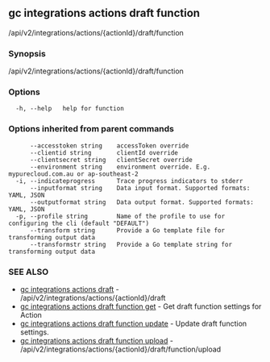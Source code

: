 ## gc integrations actions draft function

/api/v2/integrations/actions/{actionId}/draft/function

### Synopsis

/api/v2/integrations/actions/{actionId}/draft/function

### Options

```
  -h, --help   help for function
```

### Options inherited from parent commands

```
      --accesstoken string    accessToken override
      --clientid string       clientId override
      --clientsecret string   clientSecret override
      --environment string    environment override. E.g. mypurecloud.com.au or ap-southeast-2
  -i, --indicateprogress      Trace progress indicators to stderr
      --inputformat string    Data input format. Supported formats: YAML, JSON
      --outputformat string   Data output format. Supported formats: YAML, JSON
  -p, --profile string        Name of the profile to use for configuring the cli (default "DEFAULT")
      --transform string      Provide a Go template file for transforming output data
      --transformstr string   Provide a Go template string for transforming output data
```

### SEE ALSO

* [gc integrations actions draft](gc_integrations_actions_draft.html)	 - /api/v2/integrations/actions/{actionId}/draft
* [gc integrations actions draft function get](gc_integrations_actions_draft_function_get.html)	 - Get draft function settings for Action
* [gc integrations actions draft function update](gc_integrations_actions_draft_function_update.html)	 - Update draft function settings.
* [gc integrations actions draft function upload](gc_integrations_actions_draft_function_upload.html)	 - /api/v2/integrations/actions/{actionId}/draft/function/upload


